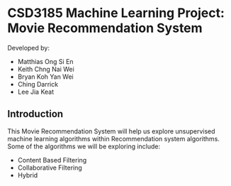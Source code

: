 # CSD3185 Machine Learning Project: Movie Recommendation System

Developed by:
- Matthias Ong Si En
- Keith Chng Nai Wei
- Bryan Koh Yan Wei
- Ching Darrick
- Lee Jia Keat

## Introduction
This Movie Recommendation System will help us explore unsupervised machine learning algorithms within Recommendation system algorithms.
Some of the algorithms we will be exploring include:

- Content Based Filtering
- Collaborative Filtering
- Hybrid




